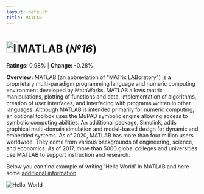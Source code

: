 ```yaml
---
layout: default
title: MATLAB
---
```


# <img src="http://upload.wikimedia.org/wikipedia/commons/thumb/2/21/Matlab_Logo.png/200px-Matlab_Logo.png" alt="logo" width="30"/>**MATLAB** (_№16_) 

**Ratings:** 0.98% | **Change:** -0.28% 

**Overview:** MATLAB (an abbreviation of "MATrix LABoratory") is a proprietary multi-paradigm programming language and numeric computing environment developed by MathWorks. MATLAB allows matrix manipulations, plotting of functions and data, implementation of algorithms, creation of user interfaces, and interfacing with programs written in other languages.
Although MATLAB is intended primarily for numeric computing, an optional toolbox uses the MuPAD symbolic engine allowing access to symbolic computing abilities. An additional package, Simulink, adds graphical multi-domain simulation and model-based design for dynamic and embedded systems.
As of 2020, MATLAB has more than four million users worldwide. They come from various backgrounds of engineering, science, and economics. As of 2017, more than 5000 global colleges and universities use MATLAB to support instruction and research.

Below you can find example of writing 'Hello World' in MATLAB and here some [additional information](https://en.wikipedia.org/wiki/MATLAB)

![Hello_World](https://c8.alamy.com/comp/2GKAH7J/matlab-10-language-hello-world-program-sample-in-editor-window-illustration-2GKAH7J.jpg)
